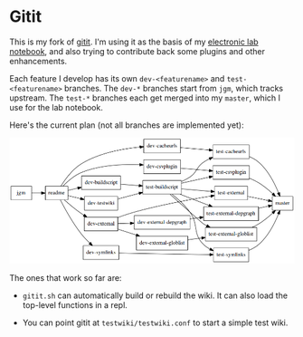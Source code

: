 Gitit
=====

This is my fork of [gitit][1].
I'm using it as the basis of my [electronic lab notebook][2],
and also trying to contribute back some plugins and other
enhancements.

Each feature I develop has its own `dev-<featurename>`
and `test-<featurename>` branches. The `dev-*` branches
start from `jgm`, which tracks upstream.
The `test-*` branches each get merged into my `master`,
which I use for the lab notebook.

Here's the current plan
(not all branches are implemented yet):

![branches graph][3]


The ones that work so far are:

* `gitit.sh` can automatically build or rebuild the wiki.
  It can also load the top-level functions in a repl.

* You can point gitit at `testwiki/testwiki.conf` to start a
  simple test wiki.


[1]: http://github.com/jgm/gitit
[2]: https://github.com/jefdaj/jeffwiki
[3]: https://raw.githubusercontent.com/jefdaj/gitit/readme/readme/branches.png
